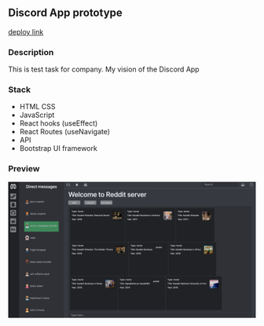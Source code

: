 ## Discord App prototype
[deploy link](https://dmtrack.github.io/discordapp/)

### Description
This is test task for company. My vision of the Discord App

### Stack
+ HTML CSS
+ JavaScript
+ React hooks (useEffect)
+ React Routes (useNavigate)
+ API
+ Bootstrap UI framework

### Preview

![Preview](public/discordapp.png)
